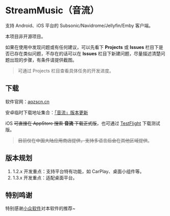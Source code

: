 # StreamMusic（音流）

支持 Android、iOS 平台的 Subsonic/Navidrome/Jellyfin/Emby 客户端。

本项目非开源项目。

如果在使用中发现问题或有任何建议，可以先看下 **Projects** 或 **Issues** 栏目下是否已存在类似问题，不存在的话可以在 **Issues** 栏目下新建问题，尽量描述清楚问题出现的步骤，有条件请提供截图。

> 可通过 Projects 栏目查看具体任务的开发进度。

## 下载

软件官网：[aqzscn.cn](https://aqzscn.cn/)

安卓临时下载地址集合：[「音流」版本更新](https://aqzscn.cn/archives/stream-music-versions)

iOS ~~可直接在 AppStore 搜索 **音流** 下载正式版~~，也可通过 [TestFlight](https://testflight.apple.com/join/svM990B5) 下载测试版。

> ~~目前仅在中国大陆应用商店提供，支持多语言后会在其他区域提供~~。

## 版本规划

1. 1.2.x 开发重点：支持平台特有功能，如 CarPlay、桌面小组件等。
2. 1.3.x 开发重点：适配桌面平台。

## 特别鸣谢

特别感谢[小众软件](https://www.appinn.com/)对本软件的推荐~
